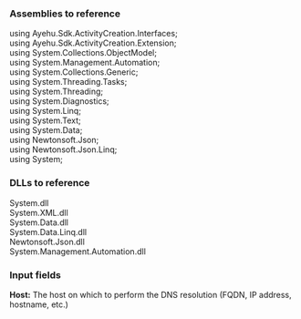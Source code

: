 ### Assemblies to reference

using Ayehu.Sdk.ActivityCreation.Interfaces;<br>
using Ayehu.Sdk.ActivityCreation.Extension;<br>
using System.Collections.ObjectModel;<br>
using System.Management.Automation;<br>
using System.Collections.Generic;<br>
using System.Threading.Tasks;<br>
using System.Threading;<br>
using System.Diagnostics;<br>
using System.Linq;<br>
using System.Text;<br>
using System.Data;<br>
using Newtonsoft.Json;<br>
using Newtonsoft.Json.Linq;<br>
using System;<br>

### DLLs to reference

System.dll<br>
System.XML.dll<br>
System.Data.dll<br>
System.Data.Linq.dll<br>
Newtonsoft.Json.dll<br>
System.Management.Automation.dll

### Input fields

<b>Host:</b> The host on which to perform the DNS resolution (FQDN, IP address, hostname, etc.)
